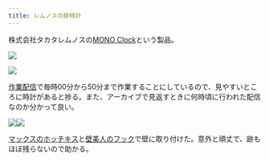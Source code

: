 ```yaml
---
title: レムノスの掛時計
---
```

株式会社タカタレムノスの[MONO Clock](https://www.amazon.co.jp/dp/B004UIT8BK)という製品。

![](https://lh6.googleusercontent.com/dzTMJrKRUcsxsy8wqwRLcBUGaiTLQUyppfYvjC2sgLDi1B09E2RN9VOlEtKdssufJtMok9GkZ-6bAs1q5N4mD2AfhJcghJwPlgMTMKU9jevdj_-Ck2WBJzYgsLlisjX6D02NuPVV7x_oThfnog)

![](https://lh4.googleusercontent.com/0we3ectGovGegopeKhh57lRA88R6tgYUNumoYs8jvUj0QbjzscN7Z06lbDq5B6-MCed26Tu90R21Vgb9cf-0t0ysLa5dX7OTu7i2Earc7UX3Cka4UK_s8-VE4r1HdrX9c8rBYoOP7eRRJhWJbA)

[作業配信](https://www.youtube.com/channel/UC5s-KpSDGzxWPWNv94PnJHw)で毎時00分から50分まで作業することにしているので、見やすいところに時計があると捗る。また、アーカイブで見返すときに何時頃に行われた配信なのか分かって良い。

![](https://lh6.googleusercontent.com/pSpZWMAw5oHLJruT_Zv-4JvuXAL7sqYyq6hNDrE5mExbZsm-4w8fAtxrY_nTgVKcNwBVKF4c_px3Dt09Vc98bBoB9LS1fJE_c9dZ_tvLo2P1aQ45Pe6EYEZ2DBOpfS4jCZFSIeQ9MyfqHKyizg)![](https://lh4.googleusercontent.com/yGsJEaNYSTX4azsmxX-mP161otH780m3_YQdFv1DIxzJCeflNpIYieab4pdF7Tn_Fk6k7auIvSFkMlviVu82kQLhdfF3fTvhkvZXRc-vykgsZzShwPD4yY6p_U53uILh4uyffbiLsc7Nh-ewxw)

[マックスのホッチキス](https://www.amazon.co.jp/dp/B000O9WRWG)と[壁美人のフック](https://www.amazon.co.jp/dp/B00CU78TDG)で壁に取り付けた。意外と頑丈で、跡もほぼ残らないので助かる。
